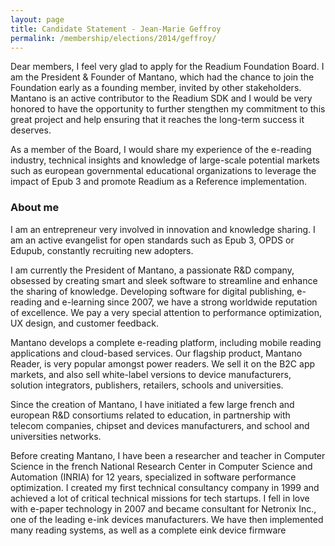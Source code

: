 ```yaml
---
layout: page
title: Candidate Statement - Jean-Marie Geffroy
permalink: /membership/elections/2014/geffroy/
---
```


Dear members, I feel very glad to apply for the Readium Foundation Board. I am the President & Founder of Mantano, which had the chance to join the Foundation early as a founding member, invited by other stakeholders. Mantano is an active contributor to the Readium SDK and I would be very honored to have the opportunity to further stengthen my commitment to this great project and help ensuring that it reaches the long-term success it deserves. 
 
As a member of the Board, I would share my experience of the e-reading industry, technical insights and knowledge of large-scale potential markets such as european governmental educational organizations to leverage the impact of Epub 3 and promote Readium as a Reference implementation.
 
### About me
 
I am an entrepreneur very involved in innovation and knowledge sharing. I am an active evangelist for open standards such as Epub 3, OPDS or Edupub, constantly recruiting new adopters. 
 
I am currently the President of Mantano, a passionate R&D company, obsessed by creating smart and sleek software to streamline and enhance the sharing of knowledge. Developing software for digital publishing, e-reading and e-learning since 2007, we have a strong worldwide reputation of excellence. We pay a very special attention to performance optimization, UX design, and customer feedback.
 
Mantano develops a complete e-reading platform, including mobile reading applications and cloud-based services. Our flagship product, Mantano Reader, is very popular amongst power readers. We sell it on the B2C app markets, and also sell white-label versions to device manufacturers, solution integrators, publishers, retailers, schools and universities. 
 
Since the creation of Mantano, I have initiated a few large french and european R&D consortiums related to education, in partnership with telecom companies, chipset and devices manufacturers, and school and universities networks. 
 
Before creating Mantano, I have been a researcher and teacher in Computer Science in the french National Research Center in Computer Science and Automation (INRIA) for 12 years, specialized in software performance optimization. I created my first technical consultancy company in 1999 and achieved a lot of critical technical missions for tech startups. I fell in love with e-paper technology in 2007 and became consultant for Netronix Inc., one of the leading e-ink devices manufacturers. We have then implemented many reading systems, as well as a complete eink device firmware
